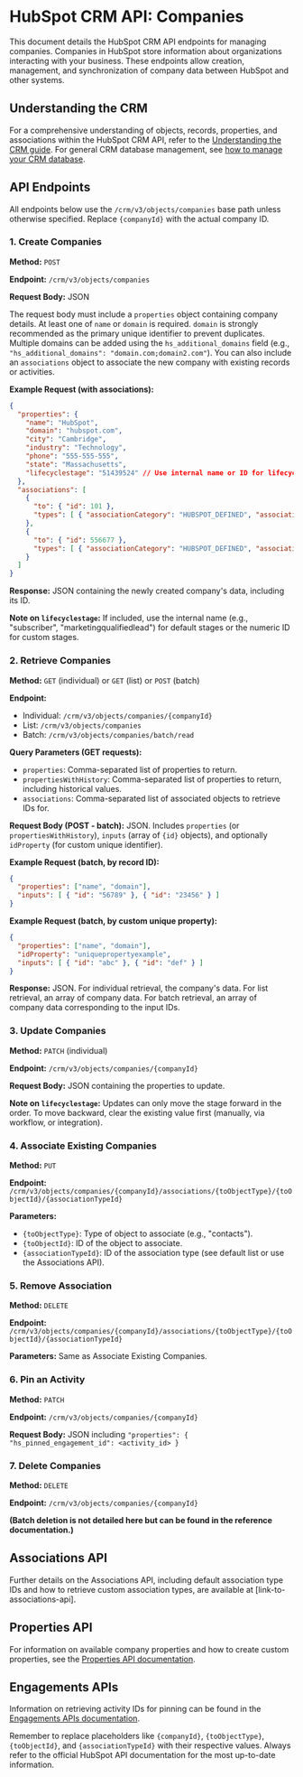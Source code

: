 # HubSpot CRM API: Companies

This document details the HubSpot CRM API endpoints for managing companies.  Companies in HubSpot store information about organizations interacting with your business.  These endpoints allow creation, management, and synchronization of company data between HubSpot and other systems.

## Understanding the CRM

For a comprehensive understanding of objects, records, properties, and associations within the HubSpot CRM API, refer to the [Understanding the CRM guide](link-to-understanding-crm-guide).  For general CRM database management, see [how to manage your CRM database](link-to-crm-database-management).


## API Endpoints

All endpoints below use the `/crm/v3/objects/companies` base path unless otherwise specified.  Replace `{companyId}` with the actual company ID.

### 1. Create Companies

**Method:** `POST`

**Endpoint:** `/crm/v3/objects/companies`

**Request Body:** JSON

The request body must include a `properties` object containing company details.  At least one of `name` or `domain` is required.  `domain` is strongly recommended as the primary unique identifier to prevent duplicates.  Multiple domains can be added using the `hs_additional_domains` field (e.g., `"hs_additional_domains": "domain.com;domain2.com"`).  You can also include an `associations` object to associate the new company with existing records or activities.

**Example Request (with associations):**

```json
{
  "properties": {
    "name": "HubSpot",
    "domain": "hubspot.com",
    "city": "Cambridge",
    "industry": "Technology",
    "phone": "555-555-555",
    "state": "Massachusetts",
    "lifecyclestage": "51439524" // Use internal name or ID for lifecycle stage
  },
  "associations": [
    {
      "to": { "id": 101 },
      "types": [ { "associationCategory": "HUBSPOT_DEFINED", "associationTypeId": 280 } ]
    },
    {
      "to": { "id": 556677 },
      "types": [ { "associationCategory": "HUBSPOT_DEFINED", "associationTypeId": 185 } ]
    }
  ]
}
```

**Response:** JSON containing the newly created company's data, including its ID.

**Note on `lifecyclestage`:** If included, use the internal name (e.g., "subscriber", "marketingqualifiedlead") for default stages or the numeric ID for custom stages.


### 2. Retrieve Companies

**Method:** `GET` (individual) or `GET` (list) or `POST` (batch)

**Endpoint:**
* Individual: `/crm/v3/objects/companies/{companyId}`
* List: `/crm/v3/objects/companies`
* Batch: `/crm/v3/objects/companies/batch/read`

**Query Parameters (GET requests):**

* `properties`: Comma-separated list of properties to return.
* `propertiesWithHistory`: Comma-separated list of properties to return, including historical values.
* `associations`: Comma-separated list of associated objects to retrieve IDs for.

**Request Body (POST - batch):** JSON.  Includes `properties` (or `propertiesWithHistory`), `inputs` (array of `{id}` objects), and optionally `idProperty` (for custom unique identifier).

**Example Request (batch, by record ID):**

```json
{
  "properties": ["name", "domain"],
  "inputs": [ { "id": "56789" }, { "id": "23456" } ]
}
```

**Example Request (batch, by custom unique property):**

```json
{
  "properties": ["name", "domain"],
  "idProperty": "uniquepropertyexample",
  "inputs": [ { "id": "abc" }, { "id": "def" } ]
}
```

**Response:** JSON.  For individual retrieval, the company's data. For list retrieval, an array of company data. For batch retrieval, an array of company data corresponding to the input IDs.


### 3. Update Companies

**Method:** `PATCH` (individual)

**Endpoint:** `/crm/v3/objects/companies/{companyId}`

**Request Body:** JSON containing the properties to update.

**Note on `lifecyclestage`:** Updates can only move the stage forward in the order. To move backward, clear the existing value first (manually, via workflow, or integration).


### 4. Associate Existing Companies

**Method:** `PUT`

**Endpoint:** `/crm/v3/objects/companies/{companyId}/associations/{toObjectType}/{toObjectId}/{associationTypeId}`

**Parameters:**

* `{toObjectType}`: Type of object to associate (e.g., "contacts").
* `{toObjectId}`: ID of the object to associate.
* `{associationTypeId}`: ID of the association type (see default list or use the Associations API).

### 5. Remove Association

**Method:** `DELETE`

**Endpoint:** `/crm/v3/objects/companies/{companyId}/associations/{toObjectType}/{toObjectId}/{associationTypeId}`

**Parameters:** Same as Associate Existing Companies.


### 6. Pin an Activity

**Method:** `PATCH`

**Endpoint:** `/crm/v3/objects/companies/{companyId}`

**Request Body:** JSON including `"properties": { "hs_pinned_engagement_id": <activity_id> }`


### 7. Delete Companies

**Method:** `DELETE`

**Endpoint:** `/crm/v3/objects/companies/{companyId}`

**(Batch deletion is not detailed here but can be found in the reference documentation.)**


##  Associations API

Further details on the Associations API, including default association type IDs and how to retrieve custom association types, are available at [link-to-associations-api].


## Properties API

For information on available company properties and how to create custom properties, see the [Properties API documentation](link-to-properties-api).

## Engagements APIs

Information on retrieving activity IDs for pinning can be found in the [Engagements APIs documentation](link-to-engagements-api).

Remember to replace placeholders like `{companyId}`, `{toObjectType}`, `{toObjectId}`, and `{associationTypeId}` with their respective values.  Always refer to the official HubSpot API documentation for the most up-to-date information.
